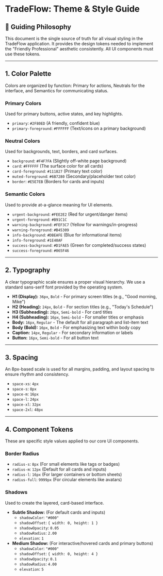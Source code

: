 # TradeFlow: Theme & Style Guide

## 🎯 Guiding Philosophy
This document is the single source of truth for all visual styling in the TradeFlow application. It provides the design tokens needed to implement the "Friendly Professional" aesthetic consistently. All UI components must use these tokens.

---

## 1. Color Palette
Colors are organized by function: Primary for actions, Neutrals for the interface, and Semantics for communicating status.

### Primary Colors
Used for primary buttons, active states, and key highlights.
- `primary`: `#2F80ED` (A friendly, confident blue)
- `primary-foreground`: `#FFFFFF` (Text/icons on a primary background)

### Neutral Colors
Used for backgrounds, text, borders, and card surfaces.
- `background`: `#F4F7FA` (Slightly off-white page background)
- `card`: `#FFFFFF` (The surface color for all cards)
- `card-foreground`: `#111827` (Primary text color)
- `muted-foreground`: `#6B7280` (Secondary/placeholder text color)
- `border`: `#E5E7EB` (Borders for cards and inputs)

### Semantic Colors
Used to provide at-a-glance meaning for UI elements.
- `urgent-background`: `#FEE2E2` (Red for urgent/danger items)
- `urgent-foreground`: `#B91C1C`
- `warning-background`: `#FEF3C7` (Yellow for warnings/in-progress)
- `warning-foreground`: `#B45309`
- `info-background`: `#DBEAFE` (Blue for informational items)
- `info-foreground`: `#1E40AF`
- `success-background`: `#D1FAE5` (Green for completed/success states)
- `success-foreground`: `#065F46`

---

## 2. Typography
A clear typographic scale ensures a proper visual hierarchy. We use a standard sans-serif font provided by the operating system.

-   **H1 (Display):** `36px`, `Bold` - For primary screen titles (e.g., "Good morning, Mike")
-   **H2 (Heading):** `24px`, `Bold` - For section titles (e.g., "Today's Schedule")
-   **H3 (Subheading):** `20px`, `Semi-bold` - For card titles
-   **H4 (Subheading):** `16px`, `Semi-bold` - For smaller titles or emphasis
-   **Body:** `16px`, `Regular` - The default for all paragraph and list-item text
-   **Body (Bold):** `16px`, `Bold` - For emphasizing text within body copy
-   **Caption:** `14px`, `Regular` - For secondary information or labels
-   **Button:** `16px`, `Semi-bold` - For all button text

---

## 3. Spacing
An 8px-based scale is used for all margins, padding, and layout spacing to ensure rhythm and consistency.

- `space-xs`: `4px`
- `space-s`: `8px`
- `space-m`: `16px`
- `space-l`: `24px`
- `space-xl`: `32px`
- `space-2xl`: `48px`

---

## 4. Component Tokens
These are specific style values applied to our core UI components.

### Border Radius
- `radius-s`: `8px` (For small elements like tags or badges)
- `radius-m`: `12px` (Default for all cards and inputs)
- `radius-l`: `16px` (For larger containers or bottom sheets)
- `radius-full`: `9999px` (For circular elements like avatars)

### Shadows
Used to create the layered, card-based interface.
- **Subtle Shadow:** (For default cards and inputs)
  - `shadowColor`: `"#000"`
  - `shadowOffset`: `{ width: 0, height: 1 }`
  - `shadowOpacity`: `0.05`
  - `shadowRadius`: `2.00`
  - `elevation`: `1`
- **Medium Shadow:** (For interactive/hovered cards and primary buttons)
  - `shadowColor`: `"#000"`
  - `shadowOffset`: `{ width: 0, height: 4 }`
  - `shadowOpacity`: `0.1`
  - `shadowRadius`: `4.00`
  - `elevation`: `5` 
